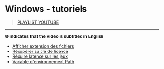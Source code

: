 # Windows - tutoriels

> [PLAYLIST YOUTUBE](https://www.youtube.com/playlist?list=PLrSOXFDHBtfFrcRVrJ2ELX2_160l_CpQd)

---

**🌐 indicates that the video is subtitled in English**

+ [Afficher extension des fichiers](https://www.youtube.com/watch?v=ac1WdzSqatw)
+ [Récupérer sa clé de licence](https://www.youtube.com/watch?v=0BE4o40pkvw)
+ [Réduire latence sur les jeux](https://www.youtube.com/watch?v=TCTpKPolAH4)
+ [Variable d'environnement Path](https://www.youtube.com/watch?v=M2BWTJXDJXY)
